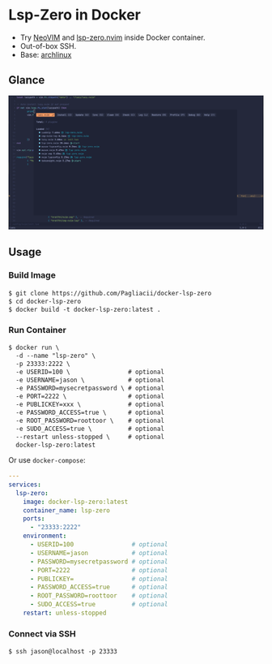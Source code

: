# Lsp-Zero in Docker

- Try [NeoVIM](https://github.com/neovim/neovim) and [lsp-zero.nvim](https://github.com/VonHeikemen/lsp-zero.nvim) inside Docker container.
- Out-of-box SSH.
- Base: [archlinux](https://hub.docker.com/_/archlinux)

## Glance

![Screenshot](./screenshot.png)

## Usage

### Build Image

```shell
$ git clone https://github.com/Pagliacii/docker-lsp-zero
$ cd docker-lsp-zero
$ docker build -t docker-lsp-zero:latest .
```

### Run Container

```shell
$ docker run \
  -d --name "lsp-zero" \
  -p 23333:2222 \
  -e USERID=100 \                # optional
  -e USERNAME=jason \            # optional
  -e PASSWORD=mysecretpassword \ # optional
  -e PORT=2222 \                 # optional
  -e PUBLICKEY=xxx \             # optional
  -e PASSWORD_ACCESS=true \      # optional
  -e ROOT_PASSWORD=roottoor \    # optional
  -e SUDO_ACCESS=true \          # optional
  --restart unless-stopped \     # optional
  docker-lsp-zero:latest
```

Or use `docker-compose`:

```yaml
---
services:
  lsp-zero:
    image: docker-lsp-zero:latest
    container_name: lsp-zero
    ports:
      - "23333:2222"
    environment:
      - USERID=100                # optional
      - USERNAME=jason            # optional
      - PASSWORD=mysecretpassword # optional
      - PORT=2222                 # optional
      - PUBLICKEY=                # optional
      - PASSWORD_ACCESS=true      # optional
      - ROOT_PASSWORD=roottoor    # optional
      - SUDO_ACCESS=true          # optional
    restart: unless-stopped
```

### Connect via SSH

```shell
$ ssh jason@localhost -p 23333
```

